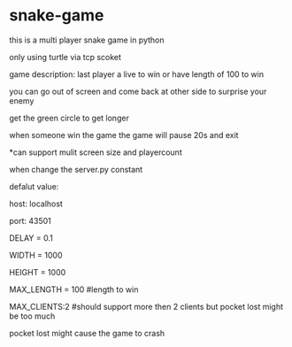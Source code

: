 # snake-game
this is a multi player snake game in python

only using turtle via tcp scoket


game description:
last player a live to win or have length of 100 to win

you can go out of screen and come back at other side to surprise your enemy

get the green circle to get longer

when someone win the game the game will pause 20s and exit

*can support mulit screen size and playercount

when change the server.py constant


defalut value:

host: localhost

port: 43501

DELAY = 0.1

WIDTH = 1000

HEIGHT = 1000

MAX_LENGTH = 100 #length to win

MAX_CLIENTS:2 #should support more then 2 clients but pocket lost might be too much


pocket lost might cause the game to crash
